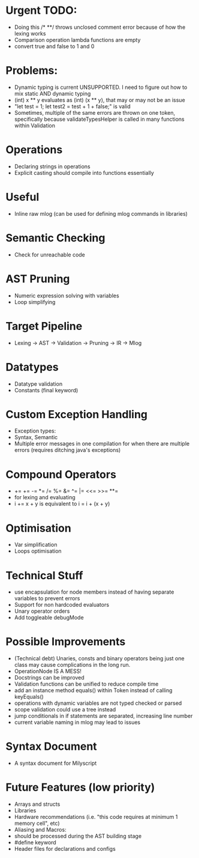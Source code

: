 # Urgent TODO:
 - Doing this /* **/ throws unclosed comment error because of how the lexing works
 - Comparison operation lambda functions are empty
 - convert true and false to 1 and 0

# Problems:
 - Dynamic typing is current UNSUPPORTED. I need to figure out how to mix static AND dynamic typing
 - (int) x ** y evaluates as (int) (x ** y), that may or may not be an issue
 - "let test = 1; let test2 = test + 1 + false;" is valid
 - Sometimes, multiple of the same errors are thrown on one token, specifically because validateTypesHelper is called in many functions within Validation

# Operations
 - Declaring strings in operations
 - Explicit casting should compile into functions essentially

# Useful
 - Inline raw mlog (can be used for defining mlog commands in libraries)

# Semantic Checking
 - Check for unreachable code

# AST Pruning
 - Numeric expression solving with variables
 - Loop simplifying

# Target Pipeline
- Lexing -> AST -> Validation -> Pruning -> IR -> Mlog

# Datatypes
 - Datatype validation
 - Constants (final keyword) 

# Custom Exception Handling
- Exception types:
 - Syntax, Semantic
- Multiple error messages in one compilation for when there are multiple errors (requires ditching java's exceptions)

# Compound Operators
 - += += -= *= /= %= &= ^= |= <<= >>= **=
 - for lexing and evaluating
 - i += x + y    is equivalent to   i = i + (x + y)

# Optimisation
 - Var simplification
 - Loops optimisation
    
# Technical Stuff
 - use encapsulation for node members instead of having separate variables to prevent errors
 - Support for non hardcoded evaluators
 - Unary operator orders
 - Add toggleable debugMode

# Possible Improvements
 - (Technical debt) Unaries, consts and binary operators being just one class may cause complications in the long run. 
  - OperationNode IS A MESS!
 - Docstrings can be improved
 - Validation functions can be unified to reduce compile time
 - add an instance method equals() within Token instead of calling keyEquals()
 - operations with dynamic variables are not typed checked or parsed
 - scope validation could use a tree instead
 - jump conditionals in if statements are separated, increasing line number
 - current variable naming in mlog may lead to issues 

# Syntax Document
 - A syntax document for Milyscript

# Future Features (low priority)
 - Arrays and structs
 - Libraries
 - Hardware recommendations (i.e. "this code requires at minimum 1 memory cell", etc)
 - Aliasing and Macros:
  - should be processed during the AST building stage
  - #define keyword
 - Header files for declarations and configs